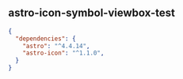 ## astro-icon-symbol-viewbox-test

```json
{
  "dependencies": {
    "astro": "^4.4.14",
    "astro-icon": "^1.1.0",
  }
}
```